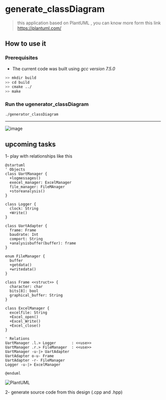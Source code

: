 # generate_classDiagram 

> this application based on PlantUML , you can know more form this link https://plantuml.com/
<!-- TODO: An introduction about the project and its use-cases shall be written here. -->
## How to use it
### Prerequisites
- The current code was built using *gcc version 7.5.0*

```bash
>> mkdir build
>> cd build
>> cmake ../
>> make
```

### Run the ugenerator_classDiagram

```bash
./generator_classDiagram
```

----------------------------

![image](https://user-images.githubusercontent.com/66727825/178539669-2a5e2492-5d6c-4f9d-8713-72f748ba00f3.png)

## upcoming tasks 
1- play with relationships like this 
```
@startuml
' Objects
class UartManager {
  +logmessages()
  execel_manager: ExcelManager
  file_manager: FileMAnager
  +storeanalysis()
}

class Logger {
  clock: String
  +Write()
}

class UartAdapter {
  frame: Frame
  baudrate: Int
  comport: String
  +analysisbuffer(buffer): frame
}

enum FileManager {
  buffer
  +getdata()
  +writedata()
}

class Frame <<struct>> {
  character: char
  bits[8]: bool
  graphical_buffer: String
}

class ExcelManager {
  excelfile: String
  +Excel_open()
  +Excel_Write()
  +Excel_close()
}

' Relations
UartManager .l.> Logger       : <<use>>
UartManager .r.> FileManager  : <<use>>
UartManager -u-|> UartAdapter 
UartAdapter o-u- Frame
UartAdapter -r- FileManager
Logger -u-|> ExcelManager

@enduml
```


![PlantUML](http://www.plantuml.com/plantuml/svg/TL91J_Cm3BtdL-GxRTEdxeoggTeE824n8O4G1uGcDtMxGj9KYIk6WFzEWXUH7jWbU_Qp_VpShITmD1aj_j4H3Ke3pek5lArVK94NIeFtyY5mzZ10Xqv-22dnX0hrmN2eb9Ud0C-4a6vxZR_9gu3skvJxhsrdqFi0_N8L0vwimq3MxxwFeQ_pq1lRfNbAM_LQodjo_T35caVN4sRSA73Nm4ZdWjQ1mJ0wFW7MC3KEA4Ik1uhzh1cjexnZ4b1FROjkoS-gv4vf3k-I6S6qMDyXDK30Axr5UGnJAMkHcuqdDocgAbxi20uKHPlYtzYn9_zqyLpAsbeTSETWFFOAz85d9SsfxynxFauCn1Faw_sm3dR4WHKoPXkpWDBMiwzY8UzG0_Lsy2A__rglgtGR_fLXgybZLSrvBl1ol_xW5LFnMSqEA79WGvwzcuKBL-JD1GlYPlFFSOj3Cndz3G00)



2- generate source code from this design (.cpp and .hpp)
